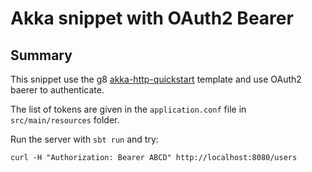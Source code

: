 # Akka snippet with OAuth2 Bearer

## Summary

This snippet use the g8 [akka-http-quickstart](https://github.com/akka/akka-http-quickstart-scala.g8) template and use 
OAuth2 baerer to authenticate.

The list of tokens are given in the `application.conf` file in `src/main/resources` folder.

Run the server with `sbt run` and try:

```
curl -H "Authorization: Bearer ABCD" http://localhost:8080/users
```

